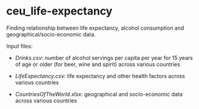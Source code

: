 # ceu_life-expectancy
Finding relationship between life expectancy, alcohol consumption and geographical/socio-economic data.

Input files: 

* *Drinks.csv*: number of alcohol servings per capita per year for 15 years of age or older (for beer, wine and spirit) across various countries

* *LifeExpectancy.csv*: life expectancy and other health factors across various countries

* *CountriesOfTheWorld.xlsx*: geographical and socio-economic data across various countries

